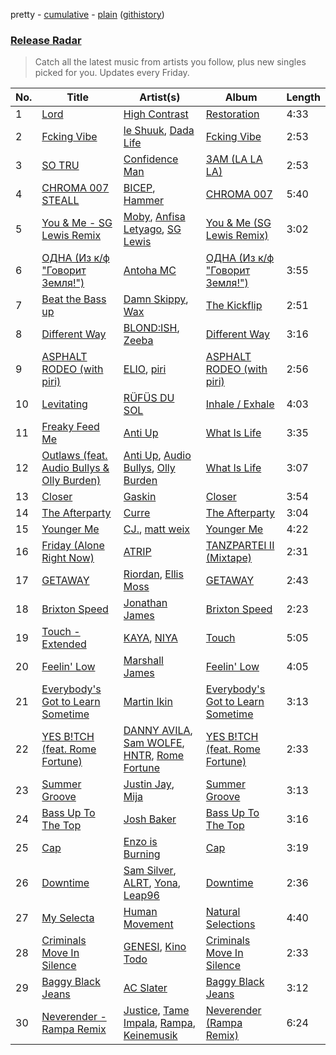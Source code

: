pretty - [cumulative](/playlists/cumulative/Release%20Radar.md) - [plain](/playlists/plain/37i9dQZEVXbsudmxBFKW7G) ([githistory](https://github.githistory.xyz/vitokorn/spotify-playlist-archive/blob/master/playlists/plain/37i9dQZEVXbsudmxBFKW7G))
### [Release Radar](https://open.spotify.com/playlist/37i9dQZEVXbsudmxBFKW7G)

> Catch all the latest music from artists you follow, plus new singles picked for you. Updates every Friday.

| No. | Title | Artist(s) | Album | Length |
|---|---|---|---|---|
| 1 | [Lord](https://open.spotify.com/track/5gzXL3e0eqopSvNrAYn0r5) | [High Contrast](https://open.spotify.com/artist/0bxHci3JIhhKA53n8rH3tT) | [Restoration](https://open.spotify.com/album/6HBLhSEYIKMf46xqjo1zLo) | 4:33 |
| 2 | [Fcking Vibe](https://open.spotify.com/track/35Acdjh9WTxS1hBpOz1nWf) | [le Shuuk](https://open.spotify.com/artist/7bH17jyjkwMPMh9AS8EH0u), [Dada Life](https://open.spotify.com/artist/00sAT5YX8W3xNd1EuqyHw9) | [Fcking Vibe](https://open.spotify.com/album/77VfLClb68k3fMXtsnBTBm) | 2:53 |
| 3 | [SO TRU](https://open.spotify.com/track/4RLg7ZKJU51uhPPxWqS0XT) | [Confidence Man](https://open.spotify.com/artist/0RwXnFrEoI8tltFvYpJgP6) | [3AM (LA LA LA)](https://open.spotify.com/album/6mEZu9pcOyIcUSmWTofkaj) | 2:53 |
| 4 | [CHROMA 007 STEALL](https://open.spotify.com/track/4O6j6Dzz2M7Y0qf6hDMWrt) | [BICEP](https://open.spotify.com/artist/73A3bLnfnz5BoQjb4gNCga), [Hammer](https://open.spotify.com/artist/3KtaBB3asBs44O4h3xx2V0) | [CHROMA 007](https://open.spotify.com/album/2HSmpeyuel16OScotn2RDF) | 5:40 |
| 5 | [You & Me - SG Lewis Remix](https://open.spotify.com/track/2RadfxTUE036JNHuxM6MYW) | [Moby](https://open.spotify.com/artist/3OsRAKCvk37zwYcnzRf5XF), [Anfisa Letyago](https://open.spotify.com/artist/7icoOm5fKKPo49jVxoj1Cq), [SG Lewis](https://open.spotify.com/artist/0GG2cWaonE4JPrjcCCQ1EG) | [You & Me (SG Lewis Remix)](https://open.spotify.com/album/1FMP05aBC9JRXP4vwOMhhJ) | 3:02 |
| 6 | [ОДНА (Из к/ф "Говорит Земля!")](https://open.spotify.com/track/0kStCZ4KXgjpSMZOiUXfVo) | [Antoha MC](https://open.spotify.com/artist/6OqmKFaRcw0f23m5PQ9CrL) | [ОДНА (Из к/ф "Говорит Земля!")](https://open.spotify.com/album/1LlS7RB2unvD3fwgrZlqWm) | 3:55 |
| 7 | [Beat the Bass up](https://open.spotify.com/track/0VlL5Cr6q7c9vptbS8A5lB) | [Damn Skippy](https://open.spotify.com/artist/2uVoa0d4dequ0RVIR77R1h), [Wax](https://open.spotify.com/artist/36kzCQhGfJzrLuZzrHweNV) | [The Kickflip](https://open.spotify.com/album/7qeYu5SHMSBsNWMa2kdz30) | 2:51 |
| 8 | [Different Way](https://open.spotify.com/track/163F0Xyv6BaZrACQIwMrcr) | [BLOND:ISH](https://open.spotify.com/artist/6zsJjoCtL1WByG0VsuFWzR), [Zeeba](https://open.spotify.com/artist/7qPLO2XOUaRrRxkvLZ3AEK) | [Different Way](https://open.spotify.com/album/3LdFfrNZnL21UJTBIacm7S) | 3:16 |
| 9 | [ASPHALT RODEO (with piri)](https://open.spotify.com/track/60WDyasG2bwYH68dQyDkOD) | [ELIO](https://open.spotify.com/artist/6xgvgzXNv3ymcITXTrxRaA), [piri](https://open.spotify.com/artist/4DpmPt7gfAAq7WEx0E1X8s) | [ASPHALT RODEO (with piri)](https://open.spotify.com/album/0zyy56VeYOR3mDLcZ8IDOW) | 2:56 |
| 10 | [Levitating](https://open.spotify.com/track/2rpop76oW4FQlZJHIZo7Cj) | [RÜFÜS DU SOL](https://open.spotify.com/artist/5Pb27ujIyYb33zBqVysBkj) | [Inhale / Exhale](https://open.spotify.com/album/3Fda4vhPP0Clk3EQNVipUP) | 4:03 |
| 11 | [Freaky Feed Me](https://open.spotify.com/track/5XOlxUQ0AzfigvHFEfxZPk) | [Anti Up](https://open.spotify.com/artist/4UwR1ir6PovnQiwX5jRPvF) | [What Is Life](https://open.spotify.com/album/6GOT0vZhU1AAmvtfhqLtKU) | 3:35 |
| 12 | [Outlaws (feat. Audio Bullys & Olly Burden)](https://open.spotify.com/track/673pfkSmmrHu0VEXlGQydD) | [Anti Up](https://open.spotify.com/artist/4UwR1ir6PovnQiwX5jRPvF), [Audio Bullys](https://open.spotify.com/artist/5kwHgbzNHq1iHkUSrAmjjQ), [Olly Burden](https://open.spotify.com/artist/5EvSd3ECU7nUaXZqo1lSYe) | [What Is Life](https://open.spotify.com/album/6GOT0vZhU1AAmvtfhqLtKU) | 3:07 |
| 13 | [Closer](https://open.spotify.com/track/4gPzgnuf6njljiwLFKM2lV) | [Gaskin](https://open.spotify.com/artist/17uIxPZilMlZt3g31mL4sm) | [Closer](https://open.spotify.com/album/0Oo3LfhY3trbIWZFB7tBNc) | 3:54 |
| 14 | [The Afterparty](https://open.spotify.com/track/4dErrrEJjNSCVciyYXVdqV) | [Curre](https://open.spotify.com/artist/2EDVXypIwfVNUGIECj74H1) | [The Afterparty](https://open.spotify.com/album/3CzIcoooE513ueW1lMApQD) | 3:04 |
| 15 | [Younger Me](https://open.spotify.com/track/3pUFitri0MDyx4n58DDBjS) | [CJ.](https://open.spotify.com/artist/1EUvNOgSHmGTn7sAkKGopj), [matt weix](https://open.spotify.com/artist/6yqCdEX4uK1djuIxjXjtT8) | [Younger Me](https://open.spotify.com/album/1bfYwLKDDX8OGiQts4qdHf) | 4:22 |
| 16 | [Friday (Alone Right Now)](https://open.spotify.com/track/3hx5rxhEbaSIoHY1erGnby) | [ATRIP](https://open.spotify.com/artist/4fu0Er7pG6kZZa7Awf3NMI) | [TANZPARTEI II (Mixtape)](https://open.spotify.com/album/6lvniwPO6u3mkNTN3tSQcR) | 2:31 |
| 17 | [GETAWAY](https://open.spotify.com/track/29vEfX4XhKR4teS4mhyf2v) | [Riordan](https://open.spotify.com/artist/68rU1sdZ0HjxjEC5YnSmao), [Ellis Moss](https://open.spotify.com/artist/0XOfJ1JJXwMVJG26ZZj3UQ) | [GETAWAY](https://open.spotify.com/album/6HtqNgGjK86kJ8orgIccpt) | 2:43 |
| 18 | [Brixton Speed](https://open.spotify.com/track/7ev7q4Lv7tVaTbC5ISiPMc) | [Jonathan James](https://open.spotify.com/artist/24W5FH2LtBIYeHjutWphPf) | [Brixton Speed](https://open.spotify.com/album/32RcUuLjQlhvVExmU0rQnq) | 2:23 |
| 19 | [Touch - Extended](https://open.spotify.com/track/1LjbQLos6it6Dt0yMTLIYn) | [KAYA](https://open.spotify.com/artist/7igXJX2v4kumgqAl13JMTJ), [NIYA](https://open.spotify.com/artist/3kl4bR5CCJkf1OdTvUgMGZ) | [Touch](https://open.spotify.com/album/2qeusg4t9ELOMAAJvFOVeP) | 5:05 |
| 20 | [Feelin' Low](https://open.spotify.com/track/3b01fmZqNcFP18QMWQFs9O) | [Marshall James](https://open.spotify.com/artist/76aDPQCAHJf4bi6V4txlcD) | [Feelin' Low](https://open.spotify.com/album/1QRJIhWUhnON894hha9Ph2) | 4:05 |
| 21 | [Everybody's Got to Learn Sometime](https://open.spotify.com/track/50ixUxOy4WLhdcUITYOyXo) | [Martin Ikin](https://open.spotify.com/artist/7DhdJhd6DrxeJlUajwttd1) | [Everybody's Got to Learn Sometime](https://open.spotify.com/album/5233HXvjmNEuh5bwyOkzlt) | 3:13 |
| 22 | [YES B!TCH (feat. Rome Fortune)](https://open.spotify.com/track/02RO8IclcFVLOjHP8AJ033) | [DANNY AVILA](https://open.spotify.com/artist/1Xv1qZHJ1hnRlWHRTZ3uci), [Sam WOLFE](https://open.spotify.com/artist/1Hu2YwTv9wmxC8sppVVUA4), [HNTR](https://open.spotify.com/artist/3R0yz9xgTmCOLQMPcJ6MuU), [Rome Fortune](https://open.spotify.com/artist/0AlOgXaMBLYvxNEhqHM4np) | [YES B!TCH (feat. Rome Fortune)](https://open.spotify.com/album/05DAvfknkXbvp2RkYs1R5a) | 2:33 |
| 23 | [Summer Groove](https://open.spotify.com/track/2OmBnJNU8POZJF7c1ljtXe) | [Justin Jay](https://open.spotify.com/artist/5k5eiijuHxrGwXp2Pz37GZ), [Mija](https://open.spotify.com/artist/1NpKmfDYMhw1KJIIUCsX4O) | [Summer Groove](https://open.spotify.com/album/03MBgy8etYD59jnc8v2ltr) | 3:13 |
| 24 | [Bass Up To The Top](https://open.spotify.com/track/0Z5iboHxPmyilWJQFnHZaY) | [Josh Baker](https://open.spotify.com/artist/4zf8Awb8y1X9qwL4oiVRd6) | [Bass Up To The Top](https://open.spotify.com/album/0dPApl3iIct0S2T9lEtxSV) | 3:16 |
| 25 | [Cap](https://open.spotify.com/track/46d9wSmQTSyBrJKQ9YwNHb) | [Enzo is Burning](https://open.spotify.com/artist/2KIWGryAlZJj1PwpdRTDCB) | [Cap](https://open.spotify.com/album/5BFHimAdjW6707MsKwPPzN) | 3:19 |
| 26 | [Downtime](https://open.spotify.com/track/3mJDbD2d1cXQqglQecnnhn) | [Sam Silver](https://open.spotify.com/artist/1hhCo32XBkw8H0iqTSnkx0), [ALRT](https://open.spotify.com/artist/4XH5qVwKcWRS0Z6tr85exf), [Yona](https://open.spotify.com/artist/6ySw3ZAhiHirmHhaHV8TsJ), [Leap96](https://open.spotify.com/artist/29Ym8UOoUTlN7vvt7JXX4e) | [Downtime](https://open.spotify.com/album/1s88sQWui5X2YqenUyglNA) | 2:36 |
| 27 | [My Selecta](https://open.spotify.com/track/16jQDWYUCyzqH2ZUxC44o5) | [Human Movement](https://open.spotify.com/artist/37dubgexq6dhyB4eCM3PHZ) | [Natural Selections](https://open.spotify.com/album/4ExREa2kscTfW72WQSWHmn) | 4:40 |
| 28 | [Criminals Move In Silence](https://open.spotify.com/track/72q6wnkLkp7lwn4LKJ0NUV) | [GENESI](https://open.spotify.com/artist/4OG9hOPsfAEziKvOJj2SG7), [Kino Todo](https://open.spotify.com/artist/2kzHzn9DTankt1OfK1U8ol) | [Criminals Move In Silence](https://open.spotify.com/album/48lhSeSvj116A8ses9dNUl) | 2:33 |
| 29 | [Baggy Black Jeans](https://open.spotify.com/track/5napq9DmxX4W8Z6y9yI3Us) | [AC Slater](https://open.spotify.com/artist/6EqFMCnVGBRNmwPlk2f3Uc) | [Baggy Black Jeans](https://open.spotify.com/album/3VMp1zL4dGWjXz8ezLbTfv) | 3:12 |
| 30 | [Neverender - Rampa Remix](https://open.spotify.com/track/5EtJ3keh0umOlQ0kHXvNIS) | [Justice](https://open.spotify.com/artist/1gR0gsQYfi6joyO1dlp76N), [Tame Impala](https://open.spotify.com/artist/5INjqkS1o8h1imAzPqGZBb), [Rampa](https://open.spotify.com/artist/08jywfUS0hp8XYlYs0cvz8), [Keinemusik](https://open.spotify.com/artist/26WKgv73kRHD0gEDKD1i8j) | [Neverender (Rampa Remix)](https://open.spotify.com/album/5Yd3nNyeFQa0CcYCMV8IUa) | 6:24 |